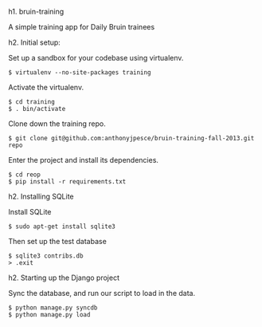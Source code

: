 h1. bruin-training

A simple training app for Daily Bruin trainees

h2. Initial setup:

Set up a sandbox for your codebase using virtualenv.

<pre><code>$ virtualenv --no-site-packages training</code></pre>

Activate the virtualenv.

<pre><code>$ cd training
$ . bin/activate</code></pre>

Clone down the training repo.

<pre><code>$ git clone git@github.com:anthonyjpesce/bruin-training-fall-2013.git repo</code></pre>

Enter the project and install its dependencies.

<pre><code>$ cd reop
$ pip install -r requirements.txt</code></pre>

h2. Installing SQLite

Install SQLite

<pre><code>$ sudo apt-get install sqlite3</code></pre>

Then set up the test database

<pre><code>$ sqlite3 contribs.db
> .exit</code></pre>

h2. Starting up the Django project

Sync the database, and run our script to load in the data.

<pre><code>$ python manage.py syncdb
$ python manage.py load</code></pre>